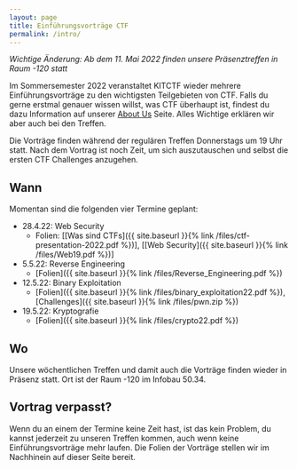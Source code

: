 ```yaml
---
layout: page
title: Einführungsvorträge CTF
permalink: /intro/
---
```


*Wichtige Änderung: Ab dem 11. Mai 2022 finden unsere Präsenztreffen in Raum -120 statt*

Im Sommersemester 2022 veranstaltet KITCTF wieder mehrere Einführungsvorträge zu den wichtigsten Teilgebieten von CTF.
Falls du gerne erstmal genauer wissen willst, was CTF überhaupt ist, findest du dazu Information auf unserer [About Us](/about) Seite.
Alles Wichtige erklären wir aber auch bei den Treffen.


Die Vorträge finden während der regulären Treffen Donnerstags um 19 Uhr statt.
Nach dem Vortrag ist noch Zeit, um sich auszutauschen und selbst die ersten CTF Challenges anzugehen.

## Wann

Momentan sind die folgenden vier Termine geplant:

 * 28.4.22: Web Security
    * Folien: \[[Was sind CTFs]({{ site.baseurl }}{% link /files/ctf-presentation-2022.pdf %})\], \[[Web Security]({{ site.baseurl }}{% link /files/Web19.pdf %})\]
 * 5.5.22: Reverse Engineering
    * [Folien]({{ site.baseurl }}{% link /files/Reverse_Engineering.pdf %}) 
 * 12.5.22: Binary Exploitation
    * [Folien]({{ site.baseurl }}{% link /files/binary_exploitation22.pdf %}), [Challenges]({{ site.baseurl }}{% link /files/pwn.zip %})
 * 19.5.22: Kryptografie
    * [Folien]({{ site.baseurl }}{% link /files/crypto22.pdf %})


## Wo

Unsere wöchentlichen Treffen und damit auch die Vorträge finden wieder in Präsenz statt.
Ort ist der Raum -120 im Infobau 50.34.

## Vortrag verpasst?

Wenn du an einem der Termine keine Zeit hast, ist das kein Problem, du kannst jederzeit zu unseren Treffen kommen, auch wenn keine Einführungsvorträge mehr laufen.
Die Folien der Vorträge stellen wir im Nachhinein auf dieser Seite bereit.

